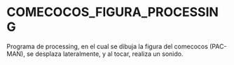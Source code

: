 # COMECOCOS_FIGURA_PROCESSING
Programa de processing, en el cual se dibuja la figura del comecocos (PAC-MAN), se desplaza lateralmente, y al tocar, realiza un sonido.
